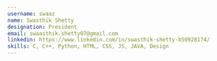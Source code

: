```yaml
---
username: swaaz
name: Swasthik Shetty
designation: President
email: swaasthik.shetty07@gmail.com
linkedin: https://www.linkedin.com/in/swasthik-shetty-b50928174/
skills: C, C++, Python, HTML, CSS, JS, JAVA, Design
---
```

